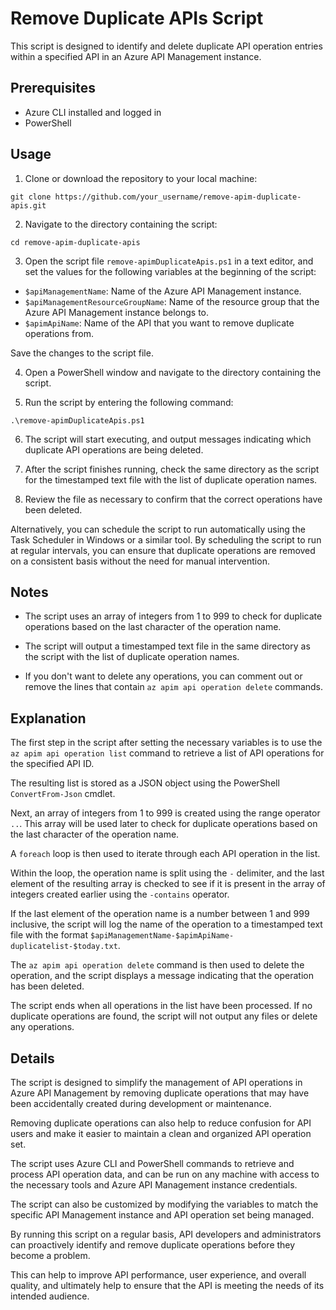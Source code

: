 # Remove Duplicate APIs Script

This script is designed to identify and delete duplicate API operation entries within a specified API in an Azure API Management instance.

## Prerequisites

- Azure CLI installed and logged in
- PowerShell

## Usage

1. Clone or download the repository to your local machine:

```
git clone https://github.com/your_username/remove-apim-duplicate-apis.git
```

2. Navigate to the directory containing the script:

```
cd remove-apim-duplicate-apis
```

3. Open the script file `remove-apimDuplicateApis.ps1` in a text editor, and set the values for the following variables at the beginning of the script:

- `$apiManagementName`: Name of the Azure API Management instance.
- `$apiManagementResourceGroupName`: Name of the resource group that the Azure API Management instance belongs to.
- `$apimApiName`: Name of the API that you want to remove duplicate operations from.

Save the changes to the script file.

4. Open a PowerShell window and navigate to the directory containing the script.

5. Run the script by entering the following command:

```
.\remove-apimDuplicateApis.ps1
```

6. The script will start executing, and output messages indicating which duplicate API operations are being deleted.

7. After the script finishes running, check the same directory as the script for the timestamped text file with the list of duplicate operation names.

8. Review the file as necessary to confirm that the correct operations have been deleted.

Alternatively, you can schedule the script to run automatically using the Task Scheduler in Windows or a similar tool. By scheduling the script to run at regular intervals, you can ensure that duplicate operations are removed on a consistent basis without the need for manual intervention.

## Notes

- The script uses an array of integers from 1 to 999 to check for duplicate operations based on the last character of the operation name.

- The script will output a timestamped text file in the same directory as the script with the list of duplicate operation names.

- If you don't want to delete any operations, you can comment out or remove the lines that contain `az apim api operation delete` commands.

## Explanation

The first step in the script after setting the necessary variables is to use the `az apim api operation list` command to retrieve a list of API operations for the specified API ID.

The resulting list is stored as a JSON object using the PowerShell `ConvertFrom-Json` cmdlet.

Next, an array of integers from 1 to 999 is created using the range operator `..`. This array will be used later to check for duplicate operations based on the last character of the operation name.

A `foreach` loop is then used to iterate through each API operation in the list.

Within the loop, the operation name is split using the `-` delimiter, and the last element of the resulting array is checked to see if it is present in the array of integers created earlier using the `-contains` operator.

If the last element of the operation name is a number between 1 and 999 inclusive, the script will log the name of the operation to a timestamped text file with the format `$apiManagementName-$apimApiName-duplicatelist-$today.txt`.

The `az apim api operation delete` command is then used to delete the operation, and the script displays a message indicating that the operation has been deleted.

The script ends when all operations in the list have been processed. If no duplicate operations are found, the script will not output any files or delete any operations.

## Details

The script is designed to simplify the management of API operations in Azure API Management by removing duplicate operations that may have been accidentally created during development or maintenance.

Removing duplicate operations can also help to reduce confusion for API users and make it easier to maintain a clean and organized API operation set.

The script uses Azure CLI and PowerShell commands to retrieve and process API operation data, and can be run on any machine with access to the necessary tools and Azure API Management instance credentials.

The script can also be customized by modifying the variables to match the specific API Management instance and API operation set being managed.

By running this script on a regular basis, API developers and administrators can proactively identify and remove duplicate operations before they become a problem.

This can help to improve API performance, user experience, and overall quality, and ultimately help to ensure that the API is meeting the needs of its intended audience.

